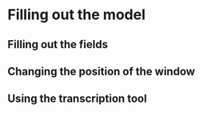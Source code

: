 # Filling out the model

## Filling out the fields

## Changing the position of the window

## Using the transcription tool

